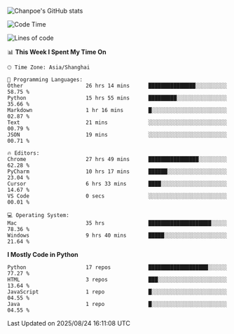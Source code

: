 ![Chanpoe's GitHub stats](https://github-readme-stats.vercel.app/api?username=Chanpoe&show_icons=true&count_private=true&theme=cobalt)

<!--START_SECTION:waka-->
![Code Time](http://img.shields.io/badge/Code%20Time-903%20hrs%2034%20mins-blue)

![Lines of code](https://img.shields.io/badge/From%20Hello%20World%20I%27ve%20Written-1.8%20million%20lines%20of%20code-blue)

📊 **This Week I Spent My Time On** 

```text
🕑︎ Time Zone: Asia/Shanghai

💬 Programming Languages: 
Other                    26 hrs 14 mins      ███████████████░░░░░░░░░░   58.75 % 
Python                   15 hrs 55 mins      █████████░░░░░░░░░░░░░░░░   35.66 % 
Markdown                 1 hr 16 mins        █░░░░░░░░░░░░░░░░░░░░░░░░   02.87 % 
Text                     21 mins             ░░░░░░░░░░░░░░░░░░░░░░░░░   00.79 % 
JSON                     19 mins             ░░░░░░░░░░░░░░░░░░░░░░░░░   00.71 % 

🔥 Editors: 
Chrome                   27 hrs 49 mins      ████████████████░░░░░░░░░   62.28 % 
PyCharm                  10 hrs 17 mins      ██████░░░░░░░░░░░░░░░░░░░   23.04 % 
Cursor                   6 hrs 33 mins       ████░░░░░░░░░░░░░░░░░░░░░   14.67 % 
VS Code                  0 secs              ░░░░░░░░░░░░░░░░░░░░░░░░░   00.01 % 

💻 Operating System: 
Mac                      35 hrs              ████████████████████░░░░░   78.36 % 
Windows                  9 hrs 40 mins       █████░░░░░░░░░░░░░░░░░░░░   21.64 % 
```

**I Mostly Code in Python** 

```text
Python                   17 repos            ███████████████████░░░░░░   77.27 % 
HTML                     3 repos             ███░░░░░░░░░░░░░░░░░░░░░░   13.64 % 
JavaScript               1 repo              █░░░░░░░░░░░░░░░░░░░░░░░░   04.55 % 
Java                     1 repo              █░░░░░░░░░░░░░░░░░░░░░░░░   04.55 % 
```




 Last Updated on 2025/08/24 16:11:08 UTC
<!--END_SECTION:waka-->
